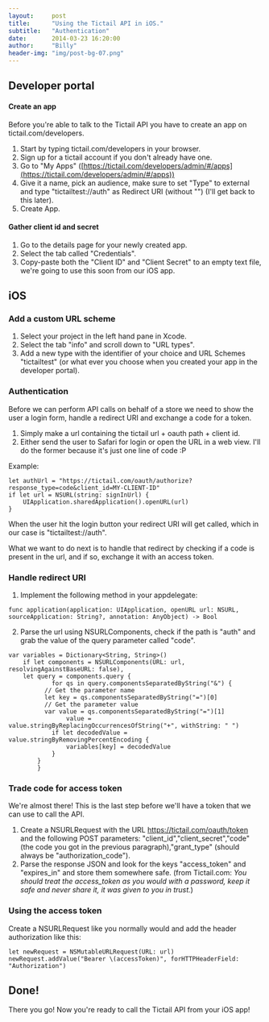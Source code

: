 ```yaml
---
layout:     post
title:      "Using the Tictail API in iOS."
subtitle:   "Authentication"
date:       2014-03-23 16:20:00
author:     "Billy"
header-img: "img/post-bg-07.png"
---
```

## Developer portal

#### Create an app

Before you're able to talk to the Tictail API you have to create an app on tictail.com/developers.

1. Start by typing tictail.com/developers in your browser.
2. Sign up for a tictail account if you don't already have one.
3. Go to "My Apps" ([https://tictail.com/developers/admin/#/apps](https://tictail.com/developers/admin/#/apps))
4. Give it a name, pick an audience, make sure to set "Type" to external and type "tictailtest://auth" as Redirect URI (without "") (I'll get back to this later).
5. Create App.

#### Gather client id and secret

1. Go to the details page for your newly created app.
2. Select the tab called "Credentials".
3. Copy-paste both the "Client ID" and "Client Secret" to an empty text file, we're going to use this soon from our iOS app.

## iOS

### Add a custom URL scheme

1. Select your project in the left hand pane in Xcode.
2. Select the tab "info" and scroll down to "URL types".
3. Add a new type with the identifier of your choice and URL Schemes "tictailtest" (or what ever you choose when you created your app in the developer portal).

### Authentication

Before we can perform API calls on behalf of a store we need to show the user a login form, handle a redirect URI and exchange a code for a token.

1. Simply make a url containing the tictail url + oauth path + client id.
2. Either send the user to Safari for login or open the URL in a web view. I'll do the former because it's just one line of code :P

Example:

```
let authUrl = "https://tictail.com/oauth/authorize?response_type=code&client_id=MY-CLIENT-ID"
if let url = NSURL(string: signInUrl) {
	UIApplication.sharedApplication().openURL(url)
}
```

When the user hit the login button your redirect URI will get called, which in our case is "tictailtest://auth".

What we want to do next is to handle that redirect by checking if a code is present in the url, and if so, exchange it with an access token.

### Handle redirect URI

1. Implement the following method in your appdelegate:

```
func application(application: UIApplication, openURL url: NSURL, sourceApplication: String?, annotation: AnyObject) -> Bool
```

2. Parse the url using NSURLComponents, check if the path is "auth" and grab the value of the query parameter called "code".

```
var variables = Dictionary<String, String>()
	if let components = NSURLComponents(URL: url, resolvingAgainstBaseURL: false),
    let query = components.query {
			for qs in query.componentsSeparatedByString("&") {
	      // Get the parameter name
	      let key = qs.componentsSeparatedByString("=")[0]
	      // Get the parameter value
	      var value = qs.componentsSeparatedByString("=")[1]
				value = value.stringByReplacingOccurrencesOfString("+", withString: " ")            
	   		if let decodedValue = value.stringByRemovingPercentEncoding {
	   			variables[key] = decodedValue
	    	}
    	}
		}
```

### Trade code for access token

We're almost there! This is the last step before we'll have a token that we can use to call the API.

1. Create a NSURLRequest with the URL https://tictail.com/oauth/token and the following POST parameters: "client\_id","client\_secret","code" (the code you got in the previous paragraph),"grant\_type" (should always be "authorization_code").
2. Parse the response JSON and look for the keys "access_token" and "expires_in" and store them somewhere safe. (from Tictail.com: *You should treat the access\_token as you would with a password, keep it safe and never share it, it was given to you in trust.*)

### Using the access token

Create a NSURLRequest like you normally would and add the header authorization like this:

```
let newRequest = NSMutableURLRequest(URL: url)
newRequest.addValue("Bearer \(accessToken)", forHTTPHeaderField: "Authorization")
```

## Done!

There you go! Now you're ready to call the Tictail API from your iOS app!
